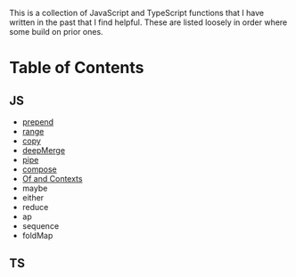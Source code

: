 This is a collection of JavaScript and TypeScript functions that I have written in the past that I find helpful.  These are listed loosely in order where some build on prior ones.

# Table of Contents

## JS

- [prepend](JS/prepend.md)
- [range](JS/range.md)
- [copy](JS/copy.md)
- [deepMerge](JS/deepMerge.md)
- [pipe](JS/pipe.md)
- [compose](JS/compose.md)
- [Of and Contexts](JS/of.md)
- maybe
- either
- reduce
- ap
- sequence
- foldMap

## TS

